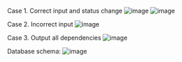 Case 1. Correct input and status change
![image](https://github.com/user-attachments/assets/bd840ca1-a6d0-4b12-83ea-2a4eb68827c5)
![image](https://github.com/user-attachments/assets/1b32579d-4dde-46f8-b6be-02afc3877bed)

Case 2. Incorrect input
![image](https://github.com/user-attachments/assets/0e65f4f4-9ce2-481c-a95b-04935b0fc783)

Case 3. Output all dependencies
![image](https://github.com/user-attachments/assets/c77f4a04-dc04-41b9-86a5-abf8cf243fcb)

Database schema:
![image](https://github.com/user-attachments/assets/1e667236-385c-432c-bd90-a66e95d8787e)
